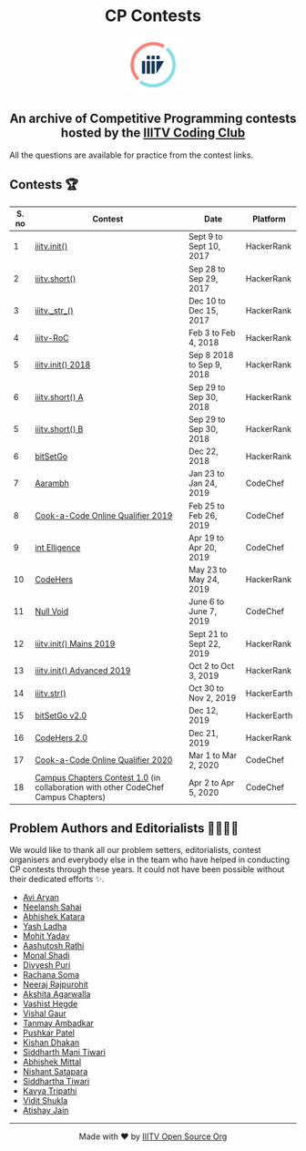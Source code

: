 <h1 align='center'>CP Contests</h1>

<p align='center'><img src='logo_trans.png'></p>

<h2 align='center'> An archive of Competitive Programming contests hosted by the <a href='https://twitter.com/iiitvcc'>IIITV Coding Club</a></h2>

All the questions are available for practice from the contest links.

## Contests 🏆

S. no | Contest | Date | Platform |
--- | --- | --- | -- |
1 | [iiitv.init()](https://www.hackerrank.com/iiitv-init) | Sept 9 to Sept 10, 2017 | HackerRank |
2 | [iiitv.short()](https://www.hackerrank.com/iiitv-short) | Sep 28 to Sep 29, 2017 | HackerRank |
3 | [iiitv.\_str\_()](https://www.hackerrank.com/iiitv-str) | Dec 10 to Dec 15, 2017 | HackerRank |
4 | [iiitv-RoC](https://www.hackerrank.com/iiitv-roc) | Feb 3 to Feb 4, 2018 | HackerRank |
5 | [iiitv.init() 2018](https://www.hackerrank.com/iiitv-init-2018) | Sep 8 2018 to Sep 9, 2018 | HackerRank |
6 | [iiitv.short() A](https://www.hackerrank.com/iiitv-short-a-18) | Sep 29 to Sep 30, 2018 | HackerRank |
5 | [iiitv.short() B](https://www.hackerrank.com/iiitv-short-b-2018) | Sep 29 to Sep 30, 2018 | HackerRank |
6 | [bitSetGo](bitSetGo/) | Dec 22, 2018 | HackerRank |
7 | [Aarambh](https://www.codechef.com/ARBH2019) | Jan 23 to Jan 24, 2019 | CodeChef |
8 | [Cook-a-Code Online Qualifier 2019](https://www.codechef.com/CCOQ2019) | Feb 25 to Feb 26, 2019 | CodeChef |
9 | [int Elligence](https://www.codechef.com/INTL2019) | Apr 19 to Apr 20, 2019 | CodeChef |
10 | [CodeHers](https://www.hackerrank.com/codehers) | May 23 to May 24, 2019 | HackerRank |
11 | [Null Void](https://www.codechef.com/NUVO2019) | June 6 to June 7, 2019 | CodeChef |
12 | [iiitv.init() Mains 2019](https://www.hackerrank.com/iiitv-init-mains-2019) | Sept 21 to Sept 22, 2019 | HackerRank |
13 | [iiitv.init() Advanced 2019](https://www.hackerrank.com/iiitv-init-advanced-2019) | Oct 2 to Oct 3, 2019 | HackerRank |
14 | [iiitv.str()](https://www.hackerearth.com/challenges/college/test-draft-2-1489/) | Oct 30 to Nov 2, 2019 | HackerEarth |
15 | [bitSetGo v2.0](bitSetGo-v2.0/) | Dec 12, 2019 | HackerEarth |
16 | [CodeHers 2.0](https://www.hackerrank.com/codehers-2) | Dec 21, 2019 | HackerRank |
17 | [Cook-a-Code Online Qualifier 2020](https://codechef.com/CACD2020) | Mar 1 to Mar 2, 2020 | CodeChef |
18 | [Campus Chapters Contest 1.0](https://www.codechef.com/CHPTRS01) (in collaboration with other CodeChef Campus Chapters) | Apr 2 to Apr 5, 2020 | CodeChef |

## Problem Authors and Editorialists 👨‍💻👩‍💻

We would like to thank all our problem setters, editorialists, contest organisers and everybody else in the team who have helped in conducting CP contests through these years. It could not have been possible without their dedicated efforts ✨.

- [Avi Aryan](https://github.com/aviaryan)
- [Neelansh Sahai](https://github.com/neelanshsahai)
- [Abhishek Katara](https://github.com/abhishekkatara)
- [Yash Ladha](https://github.com/yashLadha)
- [Mohit Yadav](https://github.com/mohitkyadav)
- [Aashutosh Rathi](https://github.com/aashutoshrathi)
- [Monal Shadi](https://github.com/Monal5031)
- [Divyesh Puri](https://github.com/DivyeshPuri)
- [Rachana Soma](https://github.com/Rachana040)
- [Neeraj Rajpurohit](https://github.com/neeraj3029)
- [Akshita Agarwalla](https://github.com/akshitaagarwa11a)
- [Vashist Hegde](https://github.com/vashist99)
- [Vishal Gaur](https://github.com/i-vishi)
- [Tanmay Ambadkar](https://github.com/TanmayAmbadkar)
- [Pushkar Patel](https://github.com/thepushkarp)
- [Kishan Dhakan](https://github.com/Kishan-Dhakan)
- [Siddharth Mani Tiwari](https://github.com/i-msid)
- [Abhishek Mittal](https://github.com/mittal-sahab)
- [Nishant Satapara](https://github.com/NishantSatapara)
- [Siddhartha Tiwari](https://github.com/sid-tiw)
- [Kavya Tripathi](https://github.com/kavyatripathi)
- [Vidit Shukla](https://github.com/vidit2512)
- [Atishay Jain](https://github.com/Atishay990)

---

<p align='center'>Made with ❤️ by <a href='https://github/iiitv'>IIITV Open Source Org</a></p>

